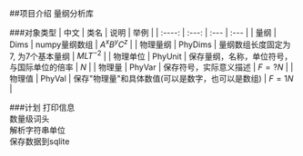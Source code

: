 ##项目介绍
量纲分析库

###对象类型
|  中文  | 类名  | 说明  | 举例 |
| :----: | :---: | :--- | :--- |
| 量纲    |   Dims  | numpy量纲数组 | $A^xB^yC^z$ |
| 物理量纲 | PhyDims | 量纲数组长度固定为7, 为7个基本量纲 | $MLT^{-2}$ |
| 物理单位 | PhyUnit | 保存量纲，名称，单位符号，与国际单位的倍率 | $N$ |
| 物理量   | PhyVar  | 保存符号，实际意义描述 | $F=?N$ |
| 物理值   | PhyVal  | 保存"物理量"和具体数值(可以是数字，也可以是数组) | $F=1N$ |


###计划
打印信息  
数量级词头  
解析字符串单位  
保存数据到sqlite  
